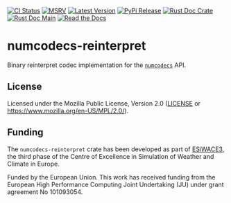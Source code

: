 [![CI Status]][workflow] [![MSRV]][repo] [![Latest Version]][crates.io] [![PyPi Release]][pypi] [![Rust Doc Crate]][docs.rs] [![Rust Doc Main]][docs] [![Read the Docs]][rtdocs]

[CI Status]: https://img.shields.io/github/actions/workflow/status/juntyr/numcodecs-rs/ci.yml?branch=main
[workflow]: https://github.com/juntyr/numcodecs-rs/actions/workflows/ci.yml?query=branch%3Amain

[MSRV]: https://img.shields.io/badge/MSRV-1.85.0-blue
[repo]: https://github.com/juntyr/numcodecs-rs

[Latest Version]: https://img.shields.io/crates/v/numcodecs-reinterpret
[crates.io]: https://crates.io/crates/numcodecs-reinterpret

[PyPi Release]: https://img.shields.io/pypi/v/numcodecs-wasm-reinterpret.svg
[pypi]: https://pypi.python.org/pypi/numcodecs-wasm-reinterpret

[Rust Doc Crate]: https://img.shields.io/docsrs/numcodecs-reinterpret
[docs.rs]: https://docs.rs/numcodecs-reinterpret/

[Rust Doc Main]: https://img.shields.io/badge/docs-main-blue
[docs]: https://juntyr.github.io/numcodecs-rs/numcodecs_reinterpret

[Read the Docs]: https://img.shields.io/readthedocs/numcodecs-wasm?label=readthedocs
[rtdocs]: https://numcodecs-wasm.readthedocs.io/en/stable/api/numcodecs_wasm_reinterpret/

# numcodecs-reinterpret

Binary reinterpret codec implementation for the [`numcodecs`] API.

[`numcodecs`]: https://docs.rs/numcodecs/0.2/numcodecs/

## License

Licensed under the Mozilla Public License, Version 2.0 ([LICENSE](LICENSE) or https://www.mozilla.org/en-US/MPL/2.0/).

## Funding

The `numcodecs-reinterpret` crate has been developed as part of [ESiWACE3](https://www.esiwace.eu), the third phase of the Centre of Excellence in Simulation of Weather and Climate in Europe.

Funded by the European Union. This work has received funding from the European High Performance Computing Joint Undertaking (JU) under grant agreement No 101093054.
